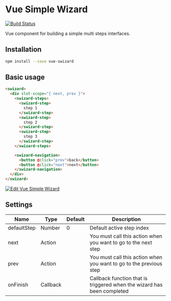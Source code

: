 # Vue Simple Wizard

[![Build Status](https://travis-ci.com/gponsu/vue-swizard.svg?branch=master)](https://travis-ci.com/gponsu/vue-swizard)

Vue component for building a simple multi steps interfaces.

## Installation

```bash
npm install --save vue-swizard
```

## Basic usage

```html
<swizard>
  <div slot-scope="{ next, prev }">
    <swizard-steps>
      <swizard-step>
        step 1
      </swizard-step>
      <swizard-step>
        step 2
      </swizard-step>
      <swizard-step>
        step 3
      </swizard-step>
    </swizard-steps>

    <swizard-navigation>
      <button @click="prev">back</button>
      <button @click="next">next</button>
    </swizard-navigation>
  </div>
</swizard>
```

[![Edit Vue Simple Wizard](https://codesandbox.io/static/img/play-codesandbox.svg)](https://codesandbox.io/s/0or7m2vn5w?autoresize=1&fontsize=16&hidenavigation=1&module=%2Fsrc%2FApp.vue)

## Settings

| Name        | Type     | Default | Description                                                            |
| ----------- | -------- | ------- | ---------------------------------------------------------------------- |
| defaultStep | Number   | 0       | Default active step index                                              |
| next        | Action   |         | You must call this action when you want to go to the next step         |
| prev        | Action   |         | You must call this action when you want to go to the previous step     |
| onFinish    | Callback |         | Callback function that is triggered when the wizard has been completed |
